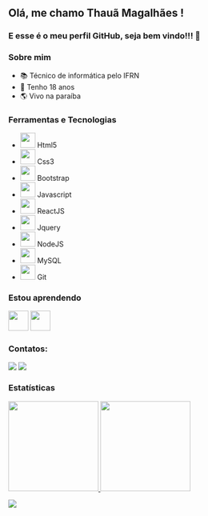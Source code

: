 ## Olá, me chamo Thauã Magalhães ! 
### E esse é o meu perfil GitHub, seja bem vindo!!! 👋


### Sobre mim

- 📚 Técnico de informática pelo IFRN
- 🍰 Tenho 18 anos
- 🌎 Vivo na paraíba

### Ferramentas e Tecnologias

- <img src="https://cdn.jsdelivr.net/gh/devicons/devicon/icons/html5/html5-original.svg" width="30" height="30"/> Html5 
- <img src="https://cdn.jsdelivr.net/gh/devicons/devicon/icons/css3/css3-original.svg" width="30" height="30"/> Css3
- <img src="https://cdn.jsdelivr.net/gh/devicons/devicon/icons/bootstrap/bootstrap-original.svg" width="30" height="30"/>  Bootstrap
- <img src="https://cdn.jsdelivr.net/gh/devicons/devicon/icons/javascript/javascript-original.svg" width="30" height="30"/> Javascript
- <img src="https://cdn.jsdelivr.net/gh/devicons/devicon/icons/react/react-original-wordmark.svg" width="30" height="30"/> ReactJS
- <img src="https://cdn.jsdelivr.net/gh/devicons/devicon/icons/jquery/jquery-original.svg" width="30" height="30"/> Jquery 
- <img src="https://cdn.jsdelivr.net/gh/devicons/devicon/icons/nodejs/nodejs-original.svg" width="30" height="30"/> NodeJS
- <img src="https://cdn.jsdelivr.net/gh/devicons/devicon/icons/mysql/mysql-original.svg" width="30" height="30"/> MySQL
- <img src="https://cdn.jsdelivr.net/gh/devicons/devicon/icons/git/git-original.svg" width="30" height="30"/> Git 

### Estou aprendendo
<img src="https://cdn.jsdelivr.net/gh/devicons/devicon/icons/typescript/typescript-plain.svg" width="40" height="40"/> <img src="https://cdn.jsdelivr.net/gh/devicons/devicon/icons/java/java-original-wordmark.svg" width="40" height="40"/>

### Contatos:

<div>
<a href = "mailto:thauanlucascpl@gmail.com"><img src="https://img.shields.io/badge/Gmail-D14836?style=for-the-badge&logo=gmail&logoColor=white" target="_blank"></a>
<a href="https://www.linkedin.com/in/thaua-lucas/?locale=pt_BR" target="_blank"><img src="https://img.shields.io/badge/-LinkedIn-%230077B5?style=for-the-badge&logo=linkedin&logoColor=white" target="_blank"></a>   
</div>


### Estatísticas

<div>
<a href="https://github.com/tahaluh">
<img height="180em" src="https://github-readme-stats.vercel.app/api/top-langs/?username=tahaluh&layout=compact&langs_count=7&theme=dracula"/>
<img height="180em" src="https://github-readme-stats.vercel.app/api?username=tahaluh&show_icons=true&theme=dracula&include_all_commits=true&count_private=true"/>
</div>          
          

![](https://visitor-badge.glitch.me/badge?page_id=tahaluh&left_color=gray&right_color=blueviolet&left_text=Visitantes)
